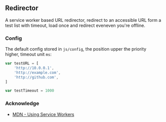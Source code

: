 ## Redirector

A service worker based URL redirector, redirect to an accessible URL form a test list with timeout, load once and redirect eveneven you're offline.

### Config

The default config stored in `js/config`, the position upper the priority higher, timeout unit `ms`:

```js
var testURL = [    
    'http://10.0.0.1',
    'http://example.com',
    'http://github.com',
]

var testTimeout = 1000
```

### Acknowledge

- [MDN - Using Service Workers](https://developer.mozilla.org/en-US/docs/Web/API/Service_Worker_API/Using_Service_Workers)
